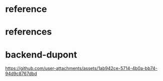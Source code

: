 # reference
# references
# backend-dupont






https://github.com/user-attachments/assets/1ab942ce-5714-4b0a-bb74-94d9c8767dbd

